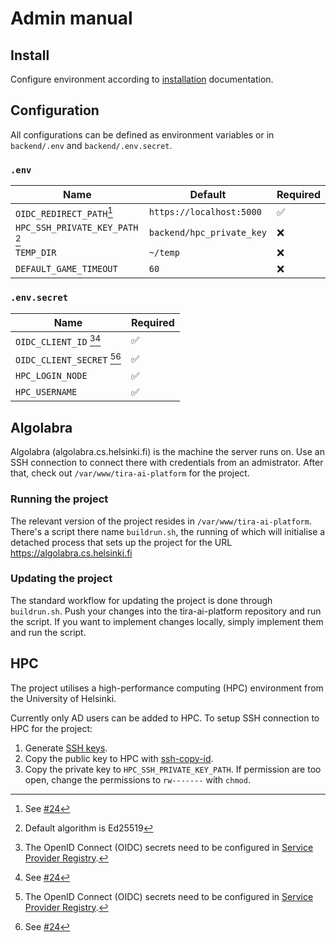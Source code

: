 # Admin manual

## Install

Configure environment according to [installation](/docs/environment.md) documentation.

## Configuration

All configurations can be defined as environment variables or in `backend/.env` and `backend/.env.secret`.

### `.env`

| Name                                          | Default                                 | Required |
|-----------------------------------------------|-----------------------------------------|----------|
| `OIDC_REDIRECT_PATH`[^feat_login]                          | `https://localhost:5000`                | ✅        |
| `HPC_SSH_PRIVATE_KEY_PATH` [^hpc_private_key] | `backend/hpc_private_key`               | ❌        |
| `TEMP_DIR`                                    | `~/temp`                                | ❌        |
| `DEFAULT_GAME_TIMEOUT`                       | `60`                                     | ❌        |

### `.env.secret`

| Name                                     | Required |
|------------------------------------------|----------|
| `OIDC_CLIENT_ID` [^oidc_sp_registry][^feat_login]     | ✅        |
| `OIDC_CLIENT_SECRET` [^oidc_sp_registry][^feat_login] | ✅        |
| `HPC_LOGIN_NODE`                         | ✅        |
| `HPC_USERNAME`                           | ✅        |

## Algolabra

Algolabra (algolabra.cs.helsinki.fi) is the machine the server runs on. Use an SSH connection to connect there with credentials from an admistrator. After that, check out `/var/www/tira-ai-platform` for the project.

### Running the project

The relevant version of the project resides in `/var/www/tira-ai-platform`. There's a script there name `buildrun.sh`, the running of which will initialise a detached process that sets up the project for the URL https://algolabra.cs.helsinki.fi

### Updating the project

The standard workflow for updating the project is done through `buildrun.sh`. Push your changes into the tira-ai-platform repository and run the script. If you want to implement changes locally, simply implement them and run the script.

## HPC

The project utilises a high-performance computing (HPC) environment from the University of Helsinki.

Currently only AD users can be added to HPC.
To setup SSH connection to HPC for the project:

1. Generate [SSH keys](https://docs.github.com/en/authentication/connecting-to-github-with-ssh/generating-a-new-ssh-key-and-adding-it-to-the-ssh-agent#generating-a-new-ssh-key).
2. Copy the public key to HPC with [ssh-copy-id](https://docs.github.com/en/authentication/connecting-to-github-with-ssh/generating-a-new-ssh-key-and-adding-it-to-the-ssh-agent#generating-a-new-ssh-key).
3. Copy the private key to `HPC_SSH_PRIVATE_KEY_PATH`.
   If permission are too open, change the permissions to `rw-------` with `chmod`.

[^oidc_sp_registry]: The OpenID Connect (OIDC) secrets need to be configured in [Service Provider Registry](https://sp-registry.it.helsinki.fi/).
[^hpc_private_key]: Default algorithm is Ed25519
[^feat_login]: See [#24](https://github.com/game-ai-platform-team/tira-ai-platform/issues/24)
